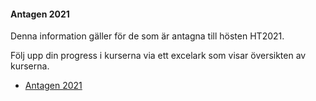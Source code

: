 #### Antagen 2021

Denna information gäller för de som är antagna till hösten HT2021.

Följ upp din progress i kurserna via ett excelark som visar översikten av kurserna.

* [Antagen 2021](https://docs.google.com/spreadsheets/d/1bE-8FE3LaiVE55gsrOUzVHuJ_QZDz3po1v2Lbr0R84E)
